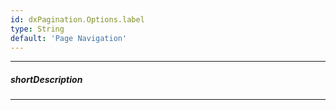 ```yaml
---
id: dxPagination.Options.label
type: String
default: 'Page Navigation'
---
```

---
##### shortDescription
<!-- Description goes here -->

---
<!-- Description goes here -->
